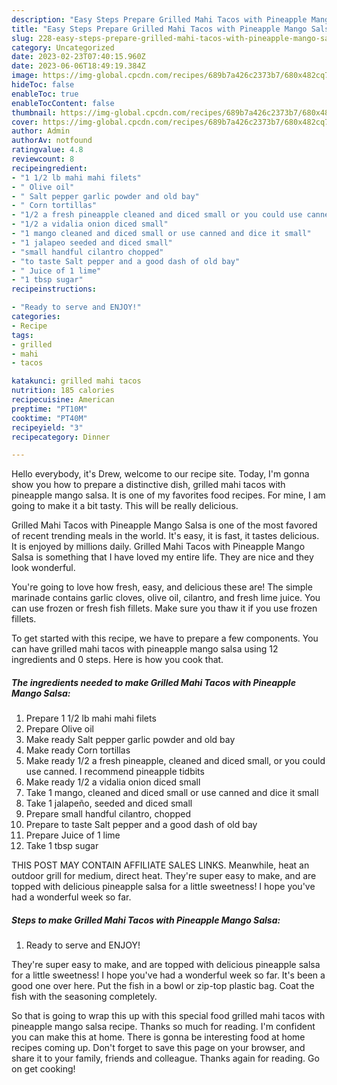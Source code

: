 ```yaml
---
description: "Easy Steps Prepare Grilled Mahi Tacos with Pineapple Mango Salsa the Very Delicious"
title: "Easy Steps Prepare Grilled Mahi Tacos with Pineapple Mango Salsa the Very Delicious"
slug: 228-easy-steps-prepare-grilled-mahi-tacos-with-pineapple-mango-salsa-the-very-delicious
category: Uncategorized
date: 2023-02-23T07:40:15.960Z
date: 2023-06-06T18:49:19.384Z
image: https://img-global.cpcdn.com/recipes/689b7a426c2373b7/680x482cq70/grilled-mahi-tacos-with-pineapple-mango-salsa-recipe-main-photo.jpg
hideToc: false
enableToc: true
enableTocContent: false
thumbnail: https://img-global.cpcdn.com/recipes/689b7a426c2373b7/680x482cq70/grilled-mahi-tacos-with-pineapple-mango-salsa-recipe-main-photo.jpg
cover: https://img-global.cpcdn.com/recipes/689b7a426c2373b7/680x482cq70/grilled-mahi-tacos-with-pineapple-mango-salsa-recipe-main-photo.jpg
author: Admin
authorAv: notfound
ratingvalue: 4.8
reviewcount: 8
recipeingredient:
- "1 1/2 lb mahi mahi filets"
- " Olive oil"
- " Salt pepper garlic powder and old bay"
- " Corn tortillas"
- "1/2 a fresh pineapple cleaned and diced small or you could use canned I recommend pineapple tidbits"
- "1/2 a vidalia onion diced small"
- "1 mango cleaned and diced small or use canned and dice it small"
- "1 jalapeo seeded and diced small"
- "small handful cilantro chopped"
- "to taste Salt pepper and a good dash of old bay"
- " Juice of 1 lime"
- "1 tbsp sugar"
recipeinstructions:

- "Ready to serve and ENJOY!"
categories:
- Recipe
tags:
- grilled
- mahi
- tacos

katakunci: grilled mahi tacos 
nutrition: 185 calories
recipecuisine: American
preptime: "PT10M"
cooktime: "PT40M"
recipeyield: "3"
recipecategory: Dinner

---
```



Hello everybody, it's Drew, welcome to our recipe site. Today, I'm gonna show you how to prepare a distinctive dish, grilled mahi tacos with pineapple mango salsa. It is one of my favorites food recipes. For mine, I am going to make it a bit tasty. This will be really delicious.

Grilled Mahi Tacos with Pineapple Mango Salsa is one of the most favored of recent trending meals in the world. It's easy, it is fast, it tastes delicious. It is enjoyed by millions daily. Grilled Mahi Tacos with Pineapple Mango Salsa is something that I have loved my entire life. They are nice and they look wonderful.

You&#39;re going to love how fresh, easy, and delicious these are! The simple marinade contains garlic cloves, olive oil, cilantro, and fresh lime juice. You can use frozen or fresh fish fillets. Make sure you thaw it if you use frozen fillets.


To get started with this recipe, we have to prepare a few components. You can have grilled mahi tacos with pineapple mango salsa using 12 ingredients and 0 steps. Here is how you cook that.

<!--inarticleads1-->

##### The ingredients needed to make Grilled Mahi Tacos with Pineapple Mango Salsa:

1. Prepare 1 1/2 lb mahi mahi filets
1. Prepare  Olive oil
1. Make ready  Salt pepper garlic powder and old bay
1. Make ready  Corn tortillas
1. Make ready 1/2 a fresh pineapple, cleaned and diced small, or you could use canned. I recommend pineapple tidbits
1. Make ready 1/2 a vidalia onion diced small
1. Take 1 mango, cleaned and diced small or use canned and dice it small
1. Take 1 jalapeño, seeded and diced small
1. Prepare small handful cilantro, chopped
1. Prepare to taste Salt pepper and a good dash of old bay
1. Prepare  Juice of 1 lime
1. Take 1 tbsp sugar


THIS POST MAY CONTAIN AFFILIATE SALES LINKS. Meanwhile, heat an outdoor grill for medium, direct heat. They&#39;re super easy to make, and are topped with delicious pineapple salsa for a little sweetness! I hope you&#39;ve had a wonderful week so far. 

<!--inarticleads2-->

##### Steps to make Grilled Mahi Tacos with Pineapple Mango Salsa:


1. Ready to serve and ENJOY!

They&#39;re super easy to make, and are topped with delicious pineapple salsa for a little sweetness! I hope you&#39;ve had a wonderful week so far. It&#39;s been a good one over here. Put the fish in a bowl or zip-top plastic bag. Coat the fish with the seasoning completely. 

So that is going to wrap this up with this special food grilled mahi tacos with pineapple mango salsa recipe. Thanks so much for reading. I'm confident you can make this at home. There is gonna be interesting food at home recipes coming up. Don't forget to save this page on your browser, and share it to your family, friends and colleague. Thanks again for reading. Go on get cooking!
